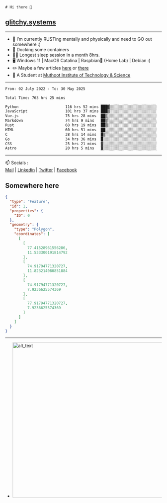 ```
# Hi there 👋
```
## [glitchy.systems](https://glitchy.systems)
---

- 🌱 I’m currently RUSTing mentally and physically and need to GO out somewhere :)
- 🐋 Docking some containers
- 😶‍🌫️ Longest sleep session in a month 8hrs.
- 🖥️ Windows 11 | MacOS Catalina | Raspbian🥧 (Home Lab) | Debian :)
- ✏️ Maybe a few articles [here](https://medium.com/@advaithnarayanan8) or [there](https://medium.com/@advaithnarayanan8)
- 📑 A Student at [Muthoot Institute of Technology & Science](https://mgmits.ac.in/)



---

<!--START_SECTION:waka-->

```txt
From: 02 July 2022 - To: 30 May 2025

Total Time: 763 hrs 25 mins

Python                     116 hrs 52 mins ███▓░░░░░░░░░░░░░░░░░░░░░   15.31 %
JavaScript                 101 hrs 37 mins ███▒░░░░░░░░░░░░░░░░░░░░░   13.31 %
Vue.js                     75 hrs 28 mins  ██▒░░░░░░░░░░░░░░░░░░░░░░   09.89 %
Markdown                   74 hrs 9 mins   ██▒░░░░░░░░░░░░░░░░░░░░░░   09.71 %
Rust                       68 hrs 19 mins  ██▒░░░░░░░░░░░░░░░░░░░░░░   08.95 %
HTML                       60 hrs 51 mins  ██░░░░░░░░░░░░░░░░░░░░░░░   07.97 %
C                          38 hrs 14 mins  █▒░░░░░░░░░░░░░░░░░░░░░░░   05.01 %
Go                         34 hrs 36 mins  █░░░░░░░░░░░░░░░░░░░░░░░░   04.53 %
CSS                        25 hrs 21 mins  ▓░░░░░░░░░░░░░░░░░░░░░░░░   03.32 %
Astro                      20 hrs 5 mins   ▓░░░░░░░░░░░░░░░░░░░░░░░░   02.63 %
```

<!--END_SECTION:waka-->

---

📫 Socials :<br>
[Mail](mailto:advaith@glitchy.systems) | [Linkedin](https://www.linkedin.com/in/advaith-narayanan-a72152214/) | [Twitter](https://twitter.com/advaithnarayan) | [Facebook](https://screenmessage.com/qinq)

## Somewhere here

```geojson
{
  "type": "Feature",
  "id": 1,
  "properties": {
    "ID": 0
  },
  "geometry": {
    "type": "Polygon",
    "coordinates": [
      [
        [
          77.41528961556286,
          11.533300191814792
        ],
        [
          74.91794771320727,
          11.823214080851884
        ],
        [
          74.91794771320727,
          7.9236625574369
        ],
        [
          77.91794771320727,
          7.9236625574369
        ]
      ]
    ]
  }
}
```


--- 
- [<img alt="alt_text" width="500px" src="https://valid.x86.fr/cache/banner/xv24bv-6.png" />](https://valid.x86.fr/xv24bv)


